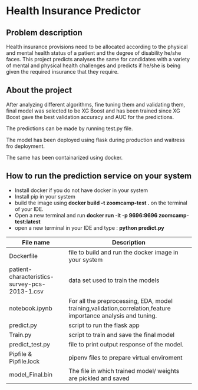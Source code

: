 # Health Insurance Predictor
## Problem description
Health insurance provisions need to be allocated according to the physical and mental health status of a patient and the degree of disability he/she faces. This project predicts analyses the same for candidates with a variety of mental and physical health challenges and predicts if he/she is being given the required insurance that they require.

## About the project


After analyzing different algorithms, fine tuning them and validating them, final model was selected to be XG Boost and has been trained since XG Boost gave the best validation accuracy and AUC for the predictions.    

The predictions can be made by running test.py file.    

The model has been deployed using flask during production and waitress fro deployment.    

The same has been containarized using docker.


## How to run the prediction service on your system
* Install docker if you do not have docker in your system
* Install pip in your system
* build the image using  **docker build -t zoomcamp-test .** on the terminal of your IDE.
* Open a new terminal and run **docker run -it -p 9696:9696 zoomcamp-test:latest**
* open a new terminal in your IDE and type : **python predict.py**


|File name|Description|
|---------|-------------------------------------------------------|
|Dockerfile | file to build and run the docker image in your system|
|patient-characteristics-survey-pcs-2013-1.csv|data set used to train the models |
|notebook.ipynb|For all the preprocessing, EDA, model                                        training,validation,correlation,feature importance analysis and tuning.
|predict.py|script to run the flask app|
|Train.py|script to train and save the final model|
|predict_test.py| file to print output response of the model.|
|Pipfile & Pipfile.lock|pipenv files to prepare virtual enviroment| 
|model_Final.bin| The file in which trained model/ weights are pickled and saved|

